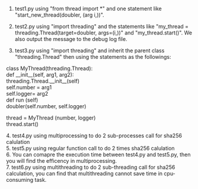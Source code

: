1. test1.py using "from thread import *" and one statement like "start_new_thread(doubler, (arg i,))".

2. test2.py using "import threading" and the statements like "my_thread = threading.Thread(target=doubler, args=(i,))" and "my_thread.start()". We also output the message to the debug log file.

3. test3.py using "import threading" and inherit the parent class "threading.Thread" then using the statements as the followings:
<html><body><p>
class MyThread(threading.Thread):<br/>
     def __init__(self, arg1, arg2):<br/>
            threading.Thread.__init__(self)<br/>
            self.number = arg1<br/>
            self.logger= arg2<br/>
      def run (self)<br/>
      doubler(self.number, self.logger)<br/>
 
thread = MyThread (number, logger)<br/>
thread.start() <br/></p>
4. test4.py using multiprocessing to do 2 sub-processes call for sha256 calulation<br/>
5. test5.py using regular function call to do 2 times sha256 calulation<br/>
6. You can comapre the execution time between test4.py and test5.py, then you will find the efficency in multiprocessing.<br/>
7. test6.py using multithreading to do 2 sub-threading call for sha256 calculation, you can find that multithreading cannot save time in cpu-consuming task.<br/>
</body></html>